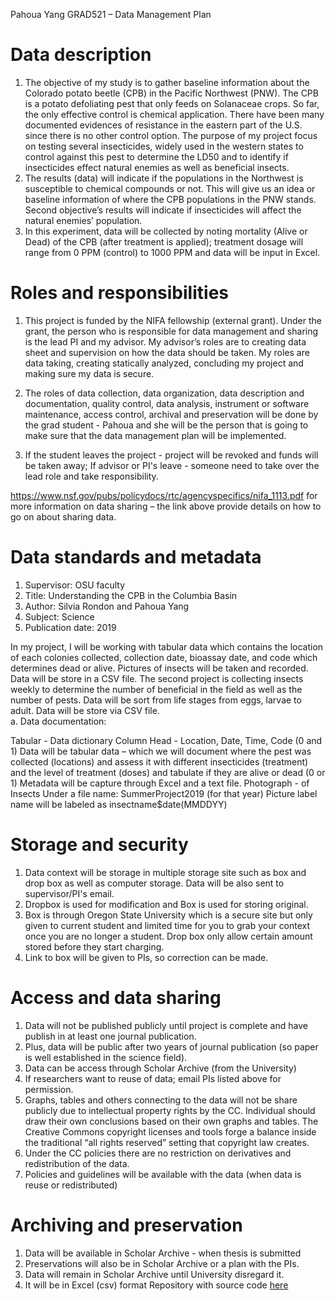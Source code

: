 Pahoua Yang
GRAD521 – Data Management Plan


# Data description
1. The objective of my study is to gather baseline information about the Colorado potato beetle (CPB) in the Pacific Northwest (PNW). The CPB is a potato defoliating pest that only feeds on Solanaceae crops. So far, the only effective control is chemical application. There have been many documented evidences of resistance in the eastern part of the U.S. since there is no other control option. The purpose of my project focus on testing several insecticides, widely used in the western states to control against this pest to determine the LD50 and to identify if insecticides effect natural enemies as well as beneficial insects.
2. The results (data) will indicate if the populations in the Northwest is susceptible to chemical compounds or not. This will give us an idea or baseline information of where the CPB populations in the PNW stands. Second objective’s results will indicate if insecticides will affect the natural enemies’ population. 
3. In this experiment, data will be collected by noting mortality (Alive or Dead) of the CPB (after treatment is applied); treatment dosage will range from 0 PPM (control) to 1000 PPM and data will be input in Excel.  

# Roles and responsibilities
1.	This project is funded by the NIFA fellowship (external grant). Under the grant, the person who is responsible for data management and sharing is the lead PI and my advisor.  My advisor’s roles are to creating data sheet and supervision on how the data should be taken. My roles are data taking, creating statically analyzed, concluding my project and making sure my data is secure. 

2. The roles of data collection, data organization, data description and documentation, quality control, data analysis, instrument or software maintenance, access control, archival and preservation will be done by the grad student - Pahoua and she will be the person that is going to make sure that the data management plan will be implemented. 

3. If the student leaves the project - project will be revoked and funds will be taken away; If advisor or PI's leave - someone need to take over the lead role and take responsibility. 

https://www.nsf.gov/pubs/policydocs/rtc/agencyspecifics/nifa_1113.pdf
for more information on data sharing – the link above provide details on how to go on about sharing data. 


# Data standards and metadata
1. Supervisor: OSU faculty 
2. Title: Understanding the CPB in the Columbia Basin
3. Author: Silvia Rondon and Pahoua Yang
4. Subject: Science
5. Publication date: 2019

In my project, I will be working with tabular data which contains the location of each colonies collected, collection date, bioassay date, and code which determines dead or alive. Pictures of insects will be taken and recorded. Data will be store in a CSV file. 
The second project is collecting insects weekly to determine the number of beneficial in the field as well as the number of pests. Data will be sort from life stages from eggs, larvae to adult. Data will be store via CSV file.  
a.	Data documentation: 

Tabular - Data dictionary
Column Head - Location, Date, Time, Code (0 and 1)
Data will be tabular data – which we will document where the pest was collected (locations) and assess it with different insecticides (treatment) and the level of treatment (doses) and tabulate if they are alive or dead (0 or 1)
Metadata will be capture through Excel and a text file. 
Photograph - of Insects
Under a file name: SummerProject2019 (for that year)
Picture label name will be labeled as insectname$date(MMDDYY)
# Storage and security
1. Data context will be storage in multiple storage site such as box and drop box as well as computer storage. Data will be also sent to supervisor/PI's email. 
2. Dropbox is used for modification and Box is used for storing original.
3. Box is through Oregon State University which is a secure site but only given to current student and limited time for you to grab your context once you are no longer a student. Drop box only allow certain amount stored before they start charging. 
4. Link to box will be given to PIs, so correction can be made. 

# Access and data sharing
1. Data will not be published publicly until project is complete and have publish in at least one journal publication. 
2. Plus, data will be public after two years of journal publication (so paper is well established in the science field). 
3. Data can be access through Scholar Archive (from the University)
4. If researchers want to reuse of data; email PIs listed above for permission. 
5. Graphs, tables and others connecting to the data will not be share publicly due to intellectual property rights by the CC. Individual should draw their own conclusions based on their own graphs and tables. The Creative Commons copyright licenses and tools forge a balance inside the traditional “all rights reserved” setting that copyright law creates.
6. Under the CC policies there are no restriction on derivatives and redistribution of the data. 
7. Policies and guidelines will be available with the data (when data is reuse or redistributed) 


# Archiving and preservation
1. Data will be available in Scholar Archive - when thesis is submitted 
2. Preservations will also be in Scholar Archive or a plan with the PIs. 
3. Data will remain in Scholar Archive until University disregard it. 
4. It will be in Excel (csv) format
Repository with source code [here](https://github.com/clarallebot/GRAD521_DMPtemplate)
